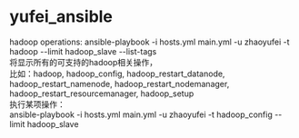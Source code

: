 # yufei_ansible


hadoop operations:
ansible-playbook -i hosts.yml main.yml  -u zhaoyufei -t hadoop  --limit hadoop_slave --list-tags  
将显示所有的可支持的hadoop相关操作，    
比如：hadoop, hadoop_config, hadoop_restart_datanode, hadoop_restart_namenode, hadoop_restart_nodemanager, hadoop_restart_resourcemanager, hadoop_setup    
执行某项操作：  
ansible-playbook -i hosts.yml main.yml  -u zhaoyufei -t hadoop_config  --limit hadoop_slave


